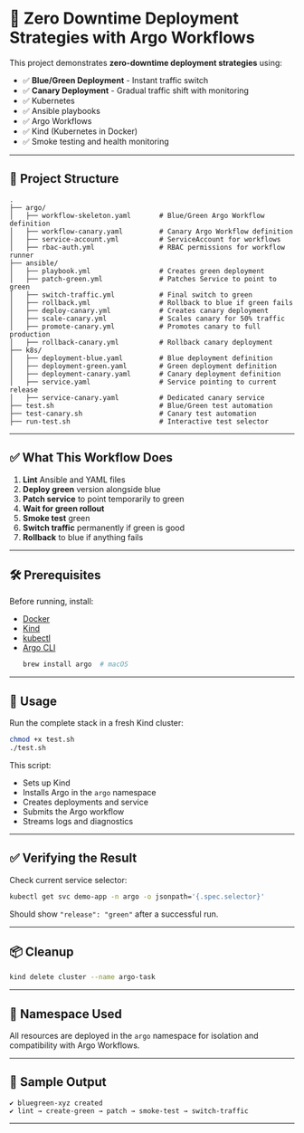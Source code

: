 # 🔄 Zero Downtime Deployment Strategies with Argo Workflows

This project demonstrates **zero-downtime deployment strategies** using:

- ✅ **Blue/Green Deployment** - Instant traffic switch
- ✅ **Canary Deployment** - Gradual traffic shift with monitoring
- ✅ Kubernetes
- ✅ Ansible playbooks
- ✅ Argo Workflows
- ✅ Kind (Kubernetes in Docker)
- ✅ Smoke testing and health monitoring

---

## 📁 Project Structure

```
.
├── argo/
│   ├── workflow-skeleton.yaml       # Blue/Green Argo Workflow definition
│   ├── workflow-canary.yaml         # Canary Argo Workflow definition
│   ├── service-account.yml          # ServiceAccount for workflows
│   ├── rbac-auth.yml                # RBAC permissions for workflow runner
├── ansible/
│   ├── playbook.yml                 # Creates green deployment
│   ├── patch-green.yml              # Patches Service to point to green
│   ├── switch-traffic.yml           # Final switch to green
│   ├── rollback.yml                 # Rollback to blue if green fails
│   ├── deploy-canary.yml            # Creates canary deployment
│   ├── scale-canary.yml             # Scales canary for 50% traffic
│   ├── promote-canary.yml           # Promotes canary to full production
│   ├── rollback-canary.yml          # Rollback canary deployment
├── k8s/
│   ├── deployment-blue.yaml         # Blue deployment definition
│   ├── deployment-green.yaml        # Green deployment definition
│   ├── deployment-canary.yaml       # Canary deployment definition
│   ├── service.yaml                 # Service pointing to current release
│   ├── service-canary.yaml          # Dedicated canary service
├── test.sh                          # Blue/Green test automation
├── test-canary.sh                   # Canary test automation
├── run-test.sh                      # Interactive test selector
```

---

## ✅ What This Workflow Does

1. **Lint** Ansible and YAML files
2. **Deploy green** version alongside blue
3. **Patch service** to point temporarily to green
4. **Wait for green rollout**
5. **Smoke test** green
6. **Switch traffic** permanently if green is good
7. **Rollback** to blue if anything fails

---

## 🛠️ Prerequisites

Before running, install:

- [Docker](https://docs.docker.com)
- [Kind](https://kind.sigs.k8s.io/)
- [kubectl](https://kubernetes.io/docs/tasks/tools/)
- [Argo CLI](https://argoproj.github.io/argo-workflows/cli/)
  ```bash
  brew install argo  # macOS
  ```

---

## 🚀 Usage

Run the complete stack in a fresh Kind cluster:

```bash
chmod +x test.sh
./test.sh
```

This script:
- Sets up Kind
- Installs Argo in the `argo` namespace
- Creates deployments and service
- Submits the Argo workflow
- Streams logs and diagnostics

---

## ✅ Verifying the Result

Check current service selector:

```bash
kubectl get svc demo-app -n argo -o jsonpath='{.spec.selector}'
```

Should show `"release": "green"` after a successful run.

---

## 📦 Cleanup

```bash
kind delete cluster --name argo-task
```

---

## 🔐 Namespace Used

All resources are deployed in the `argo` namespace for isolation and compatibility with Argo Workflows.

---

## 📸 Sample Output

```
✔ bluegreen-xyz created
✔ lint → create-green → patch → smoke-test → switch-traffic
```

---
